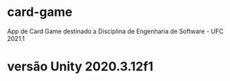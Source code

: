 # card-game
App de Card Game destinado a Disciplina de Engenharia de Software - UFC 2021.1
# versão Unity 2020.3.12f1
